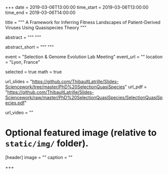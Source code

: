 +++
date = 2019-03-06T13:00:00
time_start = 2019-03-06T13:00:00
time_end = 2019-03-06T14:00:00

title = """
A Framework for Inferring Fitness Landscapes
of Patient-Derived Viruses Using
Quasispecies Theory
"""

abstract = """
"""

abstract_short = """
"""

event = "Selection & Genome Evolution Lab Meeting"
event_url = ""
location = "Lyon, France"

selected = true 
math = true

url_slides = "https://github.com/ThibaultLatrille/Slides-Sciencework/tree/master/PhD%20SelectionQuasiSpecies"
url_pdf = "https://github.com/ThibaultLatrille/Slides-Sciencework/raw/master/PhD%20SelectionQuasiSpecies/SelectionQuasiSpecies.pdf"

url_video = ""



# Optional featured image (relative to `static/img/` folder).
[header]
image = ""
caption = ""

+++
